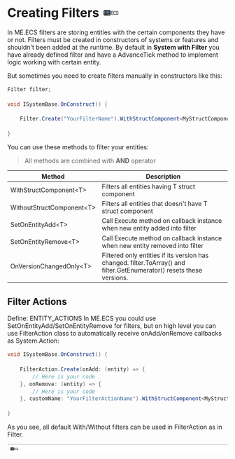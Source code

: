 # Creating Filters [![](Logo-Tiny.png)](/../../#glossary)
In ME.ECS filters are storing entities with the certain components they have or not.
Filters must be created in constructors of systems or features and shouldn't been added at the runtime.
By default in **System with Filter** you have already defined filter and have a AdvanceTick method to implement logic working with certain entity.

But sometimes you need to create filters manually in constructors like this:
```csharp
Filter filter;

void ISystemBase.OnConstruct() {

    Filter.Create("YourFilterName").WithStructComponent<MyStructComponent>().WithoutComponent<MyComponent>().Push(ref this.filter);

}
```

You can use these methods to filter your entities:
> All methods are combined with **AND** operator

| Method | Description |
| ----- | ----- |
| WithStructComponent\<T\> | Filters all entities having T struct component |
| WithoutStructComponent\<T\> | Filters all entities that doesn't have T struct component |
| SetOnEntityAdd\<T\> | Call Execute method on callback instance when new entity added into filter |
| SetOnEntityRemove\<T\> | Call Execute method on callback instance when new entity removed into filter |
| OnVersionChangedOnly\<T\> | Filtered only entities if its version has changed. filter.ToArray() and filter.GetEnumerator() resets these versions. |

## Filter Actions
Define: ENTITY_ACTIONS
In ME.ECS you could use SetOnEntityAdd/SetOnEntityRemove for filters, but on high level you can use FilterAction class to automatically receive onAdd/onRemove callbacks as System.Action:

```csharp
void ISystemBase.OnConstruct() {

    FilterAction.Create(onAdd: (entity) => {
        // Here is your code
    }, onRemove: (entity) => {
        // Here is your code
    }, customName: "YourFilterActionName").WithStructComponent<MyStructComponent>().WithoutComponent<MyComponent>().Push();

}
```

As you see, all default With/Without filters can be used in FilterAction as in Filter.

[![](Footer.png)](/../../#glossary)
